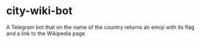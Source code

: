 # city-wiki-bot
A Telegram bot that on the name of the country returns an emoji with its flag and a link to the Wikipedia page

